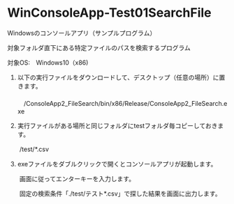 # WinConsoleApp-Test01SearchFile

 Windowsのコンソールアプリ（サンプルプログラム）

  対象フォルダ直下にある特定ファイルのパスを検索するプログラム
  
  対象OS:　Windows10（x86)
  
1. 以下の実行ファイルをダウンロードして、デスクトップ（任意の場所）に置きます。
  　
　/ConsoleApp2_FileSearch/bin/x86/Release/ConsoleApp2_FileSearch.exe
    
2. 実行ファイルがある場所と同じフォルダにtestフォルダ毎コピーしておきます。

　　/test/*.csv 
  
3. exeファイルをダブルクリックで開くとコンソールアプリが起動します。

　　画面に従ってエンターキーを入力します。
  
　　固定の検索条件「./test/テスト*.csv」で探した結果を画面に出力します。
